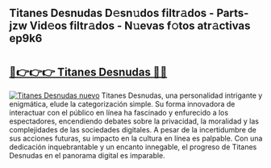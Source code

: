 ## Titanes Desnudas D𝚎sn𝚞dos filtr𝚊dos - Parts-jzw Vid𝚎os filtr𝚊dos - N𝚞evas f𝚘tos atr𝚊ctivas ep9k6

# <h2><a href="http://mb0fxq.tromn.icu/?c=Titanes+Desnudas">🔗👉👉👉 Titanes Desnudas 🔗🔗</a></h2>

[![Titanes Desnudas nuevo](https://i.imgur.com/pEAQMta.gif)](http://mb0fxq.tromn.icu/?c=Titanes+Desnudas)
Titanes Desnudas, una personalidad intrigante y enigmática, elude la categorización simple. Su forma innovadora de interactuar con el público en línea ha fascinado y enfurecido a los espectadores, encendiendo debates sobre la privacidad, la moralidad y las complejidades de las sociedades digitales. A pesar de la incertidumbre de sus acciones futuras, su impacto en la cultura en línea es palpable. Con una dedicación inquebrantable y un encanto innegable, el progreso de Titanes Desnudas en el panorama digital es imparable.
